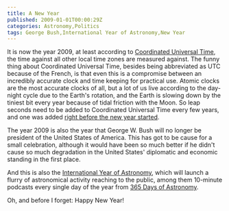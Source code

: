 ```yaml
---
title: A New Year
published: 2009-01-01T00:00:29Z
categories: Astronomy,Politics
tags: George Bush,International Year of Astronomy,New Year
---
```


It is now the year 2009, at least according to <a
href="https://www.timeanddate.com/time/aboututc.html">Coordinated Universal Time</a>, the
time against all other local time zones are measured against.  The funny thing about
Coordinated Universal Time, besides being abbreviated as UTC because of the French, is
that even this is a compromise between an incredibly accurate clock and time keeping for
practical use.  Atomic clocks are the most accurate clocks of all, but a lot of us live
according to the day-night cycle due to the Earth's rotation, and the Earth is slowing
down by the tiniest bit every year because of tidal friction with the Moon.  So leap
seconds need to be added to Coordinated Universal Time every few years, and one was added
<a href="https://www.timeanddate.com/time/leapseconds.html">right before the new year
started</a>.

The year 2009 is also the year that George W. Bush will no longer be president of the
United States of America.  This has got to be cause for a small celebration, although it
would have been so much better if he didn't cause so much degradation in the United
States' diplomatic and economic standing in the first place.

And this is also the <a href="https://www.astronomy2009.org/">International Year of
Astronomy</a>, which will launch a flurry of astronomical activity reaching to the public,
among them 10-minute podcasts every single day of the year from <a
href="https://cosmoquest.org/x/365daysofastronomy/">365 Days of Astronomy</a>.

Oh, and before I forget: Happy New Year!
